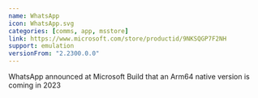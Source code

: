 ```yaml
---
name: WhatsApp
icon: WhatsApp.svg
categories: [comms, app, msstore]
link: https://www.microsoft.com/store/productid/9NKSQGP7F2NH
support: emulation
versionFrom: "2.2300.0.0"
---
```


WhatsApp announced at Microsoft Build that an Arm64 native version is coming in 2023
